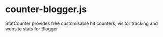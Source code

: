 # counter-blogger.js
StatCounter provides free customisable hit counters, visitor tracking and website stats for Blogger
